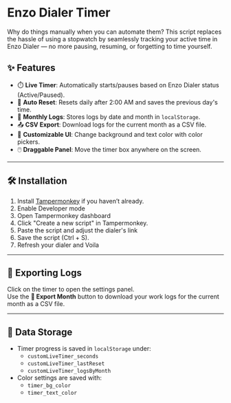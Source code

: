 
# Enzo Dialer Timer

Why do things manually when you can automate them? This script replaces the hassle of using a stopwatch by seamlessly tracking your active time in Enzo Dialer — no more pausing, resuming, or forgetting to time yourself.

## ✨ Features

- ⏱️ **Live Timer**: Automatically starts/pauses based on Enzo Dialer status (Active/Paused).
- 🔁 **Auto Reset**: Resets daily after 2:00 AM and saves the previous day's time.
- 📅 **Monthly Logs**: Stores logs by date and month in `localStorage`.
- 📤 **CSV Export**: Download logs for the current month as a CSV file.
- 🎨 **Customizable UI**: Change background and text color with color pickers.
- 🖱️ **Draggable Panel**: Move the timer box anywhere on the screen.
---

## 🛠 Installation

1. Install [Tampermonkey](https://www.tampermonkey.net/) if you haven’t already.
2. Enable Developer mode
3. Open Tampermonkey dashboard
4. Click "Create a new script" in Tampermonkey.
5. Paste the script and adjust the dialer's link
6. Save the script (Ctrl + S).
7. Refresh your dialer and Voila 

---

## 📁 Exporting Logs

Click on the timer to open the settings panel.  
Use the **📁 Export Month** button to download your work logs for the current month as a CSV file.

---

## 💾 Data Storage

- Timer progress is saved in `localStorage` under:
  - `customLiveTimer_seconds`
  - `customLiveTimer_lastReset`
  - `customLiveTimer_logsByMonth`
- Color settings are saved with:
  - `timer_bg_color`
  - `timer_text_color`